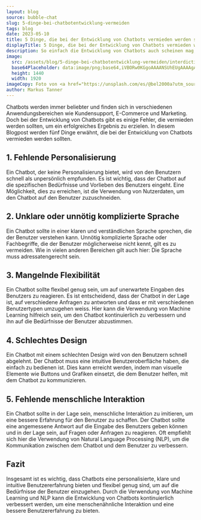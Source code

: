 ```yaml
---
layout: blog
source: bubble-chat
slug: 5-dinge-bei-chatbotentwicklung-vermeiden
tags: blog
date: 2023-05-10
title: 5 Dinge, die bei der Entwicklung von Chatbots vermieden werden sollten
displayTitle: 5 Dinge, die bei der Entwicklung von Chatbots vermieden werden sollten
description: So einfach die Entwicklung von Chatbots auch scheinen mag, gibt es einige Dinge die man verhindern sollte, wenn man ein gutes Resultat erzielen will. 
image:
  src: /assets/blog/5-dinge-bei-chatbotentwicklung-vermeiden/interdiction.jpg
  base64Placeholder: data:image/png;base64,iVBORw0KGgoAAAANSUhEUgAAAAgAAAAGCAIAAABxZ0isAAAACXBIWXMAAAsTAAALEwEAmpwYAAAAoUlEQVR4nAGWAGn/AEAuGkgxGmdNKm1KLWgpGnlURbm0p6OViQAtHg81JhZZQimcSkvCk6p4MkWXa2ino5QAOikaRzojajYnx5Cf1///f4edXRcjn5KHADIgDzwrF08uHaZdbMje+5GUq2wlMZiKgAAgEgAtHxRRQio5AACHN015JzuPZWKalIYAKR8XMSQbaFE5Kh0JGAAAKBQIkYl8loh8N3wx3aMxbtYAAAAASUVORK5CYII=
  height: 1440
  width: 1920
imageCopy: Foto von <a href="https://unsplash.com/es/@bel2000a?utm_source=unsplash&utm_medium=referral&utm_content=creditCopyText">Belinda Fewings</a> auf <a href="https://unsplash.com/de/fotos/73XDjmZQo6Y?utm_source=unsplash&utm_medium=referral&utm_content=creditCopyText">Unsplash</a>
author: Markus Tanner
---
```


Chatbots werden immer beliebter und finden sich in verschiedenen Anwendungsbereichen wie Kundensupport, E-Commerce und Marketing. Doch bei der Entwicklung von Chatbots gibt es einige Fehler, die vermieden werden sollten, um ein erfolgreiches Ergebnis zu erzielen. In diesem Blogpost werden fünf Dinge erwähnt, die bei der Entwicklung von Chatbots vermieden werden sollten.

## 1. Fehlende Personalisierung

Ein Chatbot, der keine Personalisierung bietet, wird von den Benutzern schnell als unpersönlich empfunden. Es ist wichtig, dass der Chatbot auf die spezifischen Bedürfnisse und Vorlieben des Benutzers eingeht. Eine Möglichkeit, dies zu erreichen, ist die Verwendung von Nutzerdaten, um den Chatbot auf den Benutzer zuzuschneiden.

## 2. Unklare oder unnötig komplizierte Sprache

Ein Chatbot sollte in einer klaren und verständlichen Sprache sprechen, die der Benutzer verstehen kann. Unnötig komplizierte Sprache oder Fachbegriffe, die der Benutzer möglicherweise nicht kennt, gilt es zu vermeiden. Wie in vielen anderen Bereichen gilt auch hier: Die Sprache muss adressatengerecht sein.

## 3. Mangelnde Flexibilität

Ein Chatbot sollte flexibel genug sein, um auf unerwartete Eingaben des Benutzers zu reagieren. Es ist entscheidend, dass der Chatbot in der Lage ist, auf verschiedene Anfragen zu antworten und dass er mit verschiedenen Benutzertypen umzugehen weiss. Hier kann die Verwendung von Machine Learning hilfreich sein, um den Chatbot kontinuierlich zu verbessern und ihn auf die Bedürfnisse der Benutzer abzustimmen.

## 4. Schlechtes Design

Ein Chatbot mit einem schlechten Design wird von den Benutzern schnell abgelehnt. Der Chatbot muss eine intuitive Benutzeroberfläche haben, die einfach zu bedienen ist. Dies kann erreicht werden, indem man visuelle Elemente wie Buttons und Grafiken einsetzt, die dem Benutzer helfen, mit dem Chatbot zu kommunizieren.

## 5. Fehlende menschliche Interaktion

Ein Chatbot sollte in der Lage sein, menschliche Interaktion zu imitieren, um eine bessere Erfahrung für den Benutzer zu schaffen. Der Chatbot sollte eine angemessene Antwort auf die Eingabe des Benutzers geben können und in der Lage sein, auf Fragen oder Anfragen zu reagieren. Oft empfiehlt sich hier die Verwendung von Natural Language Processing (NLP), um die Kommunikation zwischen dem Chatbot und dem Benutzer zu verbessern.

## Fazit

Insgesamt ist es wichtig, dass Chatbots eine personalisierte, klare und intuitive Benutzererfahrung bieten und flexibel genug sind, um auf die Bedürfnisse der Benutzer einzugehen. Durch die Verwendung von Machine Learning und NLP kann die Entwicklung von Chatbots kontinuierlich verbessert werden, um eine menschenähnliche Interaktion und eine bessere Benutzererfahrung zu bieten.
